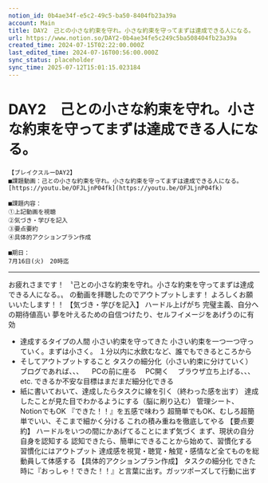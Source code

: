 ```yaml
---
notion_id: 0b4ae34f-e5c2-49c5-ba50-8404fb23a39a
account: Main
title: DAY2　己との小さな約束を守れ。小さな約束を守ってまずは達成できる人になる。
url: https://www.notion.so/DAY2-0b4ae34fe5c249c5ba508404fb23a39a
created_time: 2024-07-15T02:22:00.000Z
last_edited_time: 2024-07-16T00:56:00.000Z
sync_status: placeholder
sync_time: 2025-07-12T15:01:15.023184
---
```

# DAY2　己との小さな約束を守れ。小さな約束を守ってまずは達成できる人になる。

```plain text
【ブレイクスルーDAY2】
■課題動画：己との小さな約束を守れ。小さな約束を守ってまずは達成できる人になる。
[https://youtu.be/OFJLjnP04fk](https://youtu.be/OFJLjnP04fk)

■課題内容：
①上記動画を視聴
②気づき・学びを記入
③要点要約
④具体的アクションプラン作成

■期日：
7月16日(火)　20時迄
```
---
お疲れさまです！
〝己との小さな約束を守れ。小さな約束を守ってまずは達成できる人になる。〟
の動画を拝聴したのでアウトプットします！
よろしくお願いいたします！！
【気づき・学びを記入】
ハードル上げがち
完璧主義、自分への期待値高い
夢を叶えるための自信つけたり、セルフイメージをあげうのに有効
- 達成するタイプの人間
小さい約束を守ってきた
小さい約束を一つ一つ守っていく。まずは小さく。
１分以内に水飲むなど、誰でもできるところから
- そしてアウトプットすること
タスクの細分化（小さい約束に分けていく）
ブログであれば、、、
　PCの前に座る
　PC開く
　ブラウザ立ち上げる、、、etc.
できるか不安な目標はまだまだ細分化できる
- 紙に書いておいて、達成したらタスクに線を引く（終わった感を出す）
達成したことが見た目でわかるようにする（脳に刷り込む）
管理シート、NotionでもOK
『できた！！』を五感で味わう
超簡単でもOK、むしろ超簡単でいい、そこまで細かく分ける
これの積み重ねを徹底してやる
【要点要約】
ハードルをいつの間にかあげてることにまず気づく
まず、現状の自分自身を認知する
認知できたら、簡単にできることから始めて、習慣化する
習慣化にはアウトプット
達成感を視覚・聴覚・触覚・感情など全てものを総動員して体感する
【具体的アクションプラン作成】
タスクの細分化
できた時に『おっしゃ！できた！！』と言葉に出す。ガッツポーズして行動に出す